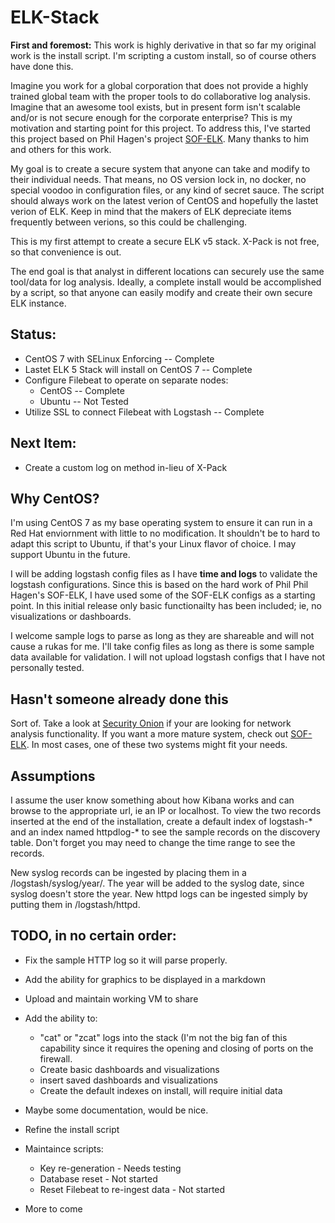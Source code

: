 # ELK-Stack

**First and foremost:**  This work is highly derivative in that so far my original work is the install script. I'm scripting a custom install, so of course others have done this.

Imagine you work for a global corporation that does not provide a highly trained global team with the proper tools to do collaborative log analysis.  Imagine that an awesome tool exists, but in present form isn't scalable and/or is not secure enough for the corporate enterprise?  This is my motivation and starting point for this project.  To address this, I've started this project based on Phil Hagen's project [SOF-ELK](https://github.com/philhagen/sof-elk).  Many thanks to him and others for this work.  

My goal is to create a secure system that anyone can take and modify to their individual needs.  That means, no OS version lock in, no docker, no special voodoo in configuration files, or any kind of secret sauce.  The script should always work on the latest verion of CentOS and hopefully the lastet verion of ELK.  Keep in mind that the makers of ELK depreciate items frequently between verions, so this could be challenging.  

This is my first attempt to create a secure ELK v5 stack. X-Pack is not free, so that convenience is out.

The end goal is that analyst in different locations can securely use the same tool/data for log analysis.  Ideally, a complete install would be accomplished by a script, so that anyone can easily modify and create their own secure ELK instance.  

## Status:

+ CentOS 7 with SELinux Enforcing                                 -- Complete
+ Lastet ELK 5 Stack will install on CentOS 7                     -- Complete
+ Configure Filebeat to operate on separate nodes:         
  +    CentOS                                                     -- Complete
  +    Ubuntu                                                     -- Not Tested
+ Utilize SSL to connect Filebeat with Logstash                   -- Complete

## Next Item:
+ Create a custom log on method in-lieu of X-Pack

## Why CentOS?

I'm using CentOS 7 as my base operating system to ensure it can run in a Red Hat enviornment with little to no modification.  It shouldn't be to hard to adapt this script to Ubuntu, if that's your Linux flavor of choice.  I may support Ubuntu in the future.

I will be adding logstash config files as I have **time and logs** to validate the logstash configurations.  Since this is based on the hard work of Phil Phil Hagen's SOF-ELK, I have used some of the SOF-ELK configs as a starting point.  In this initial release only basic functionailty has been included; ie, no visualizations or dashboards.  

I welcome sample logs to parse as long as they are shareable and will not cause a rukas for me.  I'll take config files as long as there is some sample data available for validation.  I will not upload logstash configs that I have not personally tested.

## Hasn't someone already done this

Sort of.  Take a look at [Security Onion](http://blog.securityonion.net/2017/06/towards-elastic-on-security-onion.html) if your are looking for network analysis functionality.  If you want a more mature system, check out [SOF-ELK](https://github.com/philhagen/sof-elk).  In most cases, one of these two systems might fit your needs.

## Assumptions

I assume the user know something about how Kibana works and can browse to the appropriate url, ie an IP or localhost.  To view the two records inserted at the end of the installation, create a default index of logstash-\* and an index named httpdlog-\* to see the sample records on the discovery table.  Don't forget you may need to change the time range to see the records.

New syslog records can be ingested by placing them in a /logstash/syslog/year/.  The year will be added to the syslog date, since syslog doesn't store the year.  New httpd logs can be ingested simply by putting them in /logstash/httpd.  

## TODO, in no certain order: 
* Fix the sample HTTP log so it will parse properly.
* Add the ability for graphics to be displayed in a markdown 
* Upload and maintain working VM to share
* Add the ability to:
    + "cat" or "zcat" logs into the stack (I'm not the big fan of this capability since it requires the opening and closing of ports on the firewall.
    + Create basic dashboards and visualizations
    + insert saved dashboards and visualizations
    + Create the default indexes on install, will require initial data
* Maybe some documentation, would be nice.
* Refine the install script
* Maintaince scripts:
  + Key re-generation - Needs testing
  + Database reset - Not started
  + Reset Filebeat to re-ingest data - Not started

* More to come
